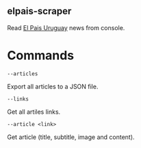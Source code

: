 ## elpais-scraper

Read [El Pais Uruguay](https://elpais.com.uy) news from console.

# Commands

```
--articles
```

Export all articles to a JSON file.

```
--links
```

Get all artiles links.

```
--article <link>
```

Get article (title, subtitle, image and content).
